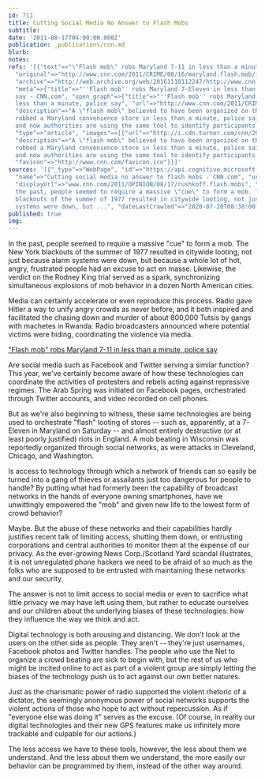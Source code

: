```yaml
---
id: 711
title: Cutting Social Media No Answer to Flash Mobs
subtitle: 
date: '2011-08-17T04:00:00.000Z'
publication: _publications/cnn.md
blurb: 
notes: 
refs: '[{"text"=>"\"Flash mob\" robs Maryland 7-11 in less than a minute, police say",
  "original"=>"http://www.cnn.com/2011/CRIME/08/16/maryland.flash.mob/index.html?hpt=us_c2",
  "archive"=>"http://web.archive.org/web/20161110112247/http://www.cnn.com/2011/CRIME/08/16/maryland.flash.mob/index.html?hpt=us_c2",
  "meta"=>{"title"=>"''Flash mob'' robs Maryland 7-Eleven in less than a minute, police
  say - CNN.com", "open_graph"=>{"title"=>"''Flash mob'' robs Maryland 7-Eleven in
  less than a minute, police say", "url"=>"http://www.cnn.com/2011/CRIME/08/16/maryland.flash.mob/index.html",
  "description"=>"A \"flash mob\" believed to have been organized on the Internet
  robbed a Maryland convenience store in less than a minute, police said Tuesday,
  and now authorities are using the same tool to identify participants in the crime.",
  "type"=>"article", "images"=>[{"url"=>"http://i.cdn.turner.com/cnn/2011/CRIME/08/16/maryland.flash.mob/tzvids.flash.rob.youtube.jpg"}]},
  "description"=>"A \"flash mob\" believed to have been organized on the Internet
  robbed a Maryland convenience store in less than a minute, police said Tuesday,
  and now authorities are using the same tool to identify participants in the crime.",
  "favicon"=>"http://www.cnn.com/favicon.ico"}}]'
sources: '[{"_type"=>"WebPage", "id"=>"https://api.cognitive.microsoft.com/api/v7/#WebPages.0",
  "name"=>"Cutting social media no answer to flash mobs - CNN.com", "url"=>"http://www.cnn.com/2011/OPINION/08/17/rushkoff.flash.mobs/index.html",
  "displayUrl"=>"www.cnn.com/2011/OPINION/08/17/rushkoff.flash.mobs", "snippet"=>"In
  the past, people seemed to require a massive \"cue\" to form a mob. The New York
  blackouts of the summer of 1977 resulted in citywide looting, not just because alarm
  systems were down, but ...", "dateLastCrawled"=>"2020-07-20T08:38:00.0000000Z"}]'
published: true
img: 
---
```

In the past, people seemed to require a massive "cue" to form a mob. The New York blackouts of the summer of 1977 resulted in citywide looting, not just because alarm systems were down, but because a whole lot of hot, angry, frustrated people had an excuse to act en masse. Likewise, the verdict on the Rodney King trial served as a spark, synchronizing simultaneous explosions of mob behavior in a dozen North American cities.

Media can certainly accelerate or even reproduce this process. Radio gave Hitler a way to unify angry crowds as never before, and it both inspired and facilitated the chasing down and murder of about 800,000 Tutsis by gangs with machetes in Rwanda. Radio broadcasters announced where potential victims were hiding, coordinating the violence via media.

["Flash mob" robs Maryland 7-11 in less than a minute, police say](http://www.cnn.com/2011/CRIME/08/16/maryland.flash.mob/index.html?hpt=us_c2)

Are social media such as Facebook and Twitter serving a similar function? This year, we've certainly become aware of how these technologies can coordinate the activities of protesters and rebels acting against repressive regimes. The Arab Spring was initiated on Facebook pages, orchestrated through Twitter accounts, and video recorded on cell phones.

But as we're also beginning to witness, these same technologies are being used to orchestrate "flash" looting of stores -- such as, apparently, at a 7-Eleven in Maryland on Saturday -- and almost entirely destructive (or at least poorly justified) riots in England. A mob beating in Wisconsin was reportedly organized through social networks, as were attacks in Cleveland, Chicago, and Washington.

Is access to technology through which a network of friends can so easily be turned into a gang of thieves or assailants just too dangerous for people to handle? By putting what had formerly been the capability of broadcast networks in the hands of everyone owning smartphones, have we unwittingly empowered the "mob" and given new life to the lowest form of crowd behavior?

Maybe. But the abuse of these networks and their capabilities hardly justifies recent talk of limiting access, shutting them down, or entrusting corporations and central authorities to monitor them at the expense of our privacy. As the ever-growing News Corp./Scotland Yard scandal illustrates, it is not unregulated phone hackers we need to be afraid of so much as the folks who are supposed to be entrusted with maintaining these networks and our security.

The answer is not to limit access to social media or even to sacrifice what little privacy we may have left using them, but rather to educate ourselves and our children about the underlying biases of these technologies: how they influence the way we think and act.

Digital technology is both arousing and distancing. We don't look at the users on the other side as people. They aren't -- they're just usernames, Facebook photos and Twitter handles. The people who use the Net to organize a crowd beating are sick to begin with, but the rest of us who might be incited online to act as part of a violent group are simply letting the biases of the technology push us to act against our own better natures.

Just as the charismatic power of radio supported the violent rhetoric of a dictator, the seemingly anonymous power of social networks supports the violent actions of those who hope to act without repercussion. As if "everyone else was doing it" serves as the excuse. (Of course, in reality our digital technologies and their new GPS features make us infinitely more trackable and culpable for our actions.)

The less access we have to these tools, however, the less about them we understand. And the less about them we understand, the more easily our behavior can be programmed by them, instead of the other way around.
